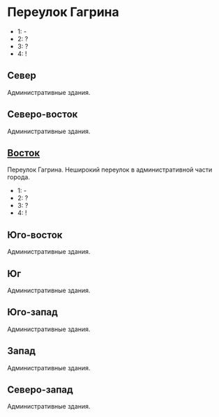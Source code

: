 # Переулок Гагрина

* 1:    -
* 2:    ?
* 3:    ?
* 4:    !

## Север

Административные здания.

## Северо-восток

Административные здания.

## [Восток](./520105.md)

Переулок Гагрина.
Неширокий переулок в административной части города.

* 1:    -
* 2:    ?
* 3:    ?
* 4:    !

## Юго-восток

Административные здания.

## Юг

Административные здания.

## Юго-запад

Административные здания.

## Запад

Административные здания.

## Северо-запад

Административные здания.
